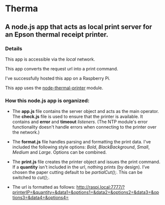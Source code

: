 # Therma
## A node.js app that acts as local print server for an Epson thermal receipt printer.

### Details
This app is accessible via the *local* network.

This app converts the request url into a print command.

I've successfully hosted this app on a Raspberry Pi.

This app uses the [node-thermal-printer](https://github.com/Klemen1337/node-thermal-printer) module.

### How this node.js app is organized:
* The **app.js** file contains the server object and acts as the main operator.
The **check.js** file is used to ensure that the printer is available. It contains and **error** and **timeout** *listeners*. (The NTP module's error functionality doesn't handle errors when connecting to the printer over the network.)
* The **format.js** file handles parsing and formatting the print data. I've included the following style options: *Bold*, *BlackBackground*, *Small*, *Medium* and *Large*. Options can be combined.
* The **print.js** file creates the printer object and issues the print command. If a **quantity** isn't included in the url, nothing prints (by design). I’ve chosen the paper cutting default to be *partialCut();*. This can be switched to *cut();*.

* The url is formatted as follows:
http://raspi.local:7777/?printerIP=&quantity=&data1=&options1=&data2=&options2=&data3=&options3=&data4=&options4=

